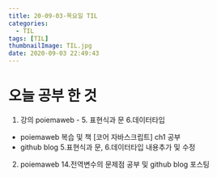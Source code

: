 ```yaml
---
title: 20-09-03-목요일 TIL
categories:
  - TIL
tags: [TIL]
thumbnailImage: TIL.jpg
date: 2020-09-03 22:49:43
---
```


<!-- more -->

<!-- excerpt -->

# 오늘 공부 한 것

1. 강의 poiemaweb - 5. 표현식과 문 6.데이터타입
 - poiemaweb 복습 및 책 [코어 자바스크립트] ch1 공부
 - github blog 5.표현식과 문, 6.데이터타입 내용추가 및 수정

2. poiemaweb 14.전역변수의 문제점 공부 및 github blog 포스팅
